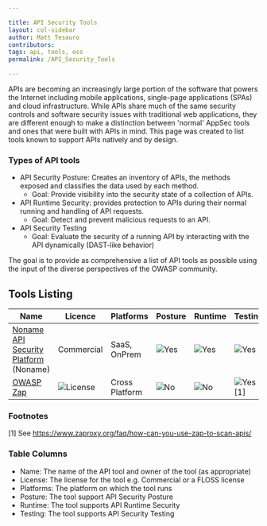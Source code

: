 ```yaml
---

title: API Security Tools
layout: col-sidebar
author: Matt Tesauro
contributors:
tags: api, tools, oss
permalink: /API_Security_Tools

---
```


APIs are becoming an increasingly large portion of the software that powers the Internet including mobile applications, single-page applications (SPAs) and cloud infrastructure. While APIs share much of the same security controls and software security issues with traditional web applications, they are different enough to make a distinction between 'normal' AppSec tools and ones that were built with APIs in mind.  This page was created to list tools known to support APIs natively and by design.

### Types of API tools

* API Security Posture: Creates an inventory of APIs, the methods exposed and classifies the data used by each method.
  * Goal: Provide visibility into the security state of a collection of APIs.
* API Runtime Security: provides protection to APIs during their normal running and handling of API requests.
  * Goal: Detect and prevent malicious requests to an API.
* API Security Testing
  * Goal: Evaluate the security of a running API by interacting with the API dynamically (DAST-like behavior)

The goal is to provide as comprehensive a list of API tools as possible using the input of the diverse perspectives of the OWASP community.

## Tools Listing

| Name                                    | Licence                                                                | Platforms      | Posture                                                            | Runtime                                                            | Testing                                                                |
| ----                                    | ----                                                                   | ----           | ----                                                               | ----                                                               | ----                                                                   |
| [Noname API Security Platform] (Noname) | Commercial                                                             | SaaS, OnPrem   | ![Yes](https://img.shields.io/badge/Supported-Yes-brightgreen.svg) | ![Yes](https://img.shields.io/badge/Supported-Yes-brightgreen.svg) | ![Yes](https://img.shields.io/badge/Supported-Yes-brightgreen.svg)     |
| [OWASP Zap]                             | ![License](https://img.shields.io/badge/license-Apache%202-4EB1BA.svg) | Cross Platform | ![No](https://img.shields.io/badge/Supported-No-red.svg)           | ![No](https://img.shields.io/badge/Supported-No-red.svg)           | ![Yes](https://img.shields.io/badge/Supported-Yes-brightgreen.svg) [1] |

[Noname API Security Platform]: https://nonamesecurity.com/platform
[OWASP Zap]: https://www.zaproxy.org/
### Footnotes

[1] See https://www.zaproxy.org/faq/how-can-you-use-zap-to-scan-apis/

### Table Columns

* Name: The name of the API tool and owner of the tool (as appropriate)
* License: The license for the tool e.g. Commercial or a FLOSS license
* Platforms: The platform on which the tool runs
* Posture: The tool support API Security Posture
* Runtime: The tool supports API Runtime Security
* Testing: The tool supports API Security Testing

